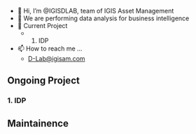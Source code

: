 - 👋 Hi, I’m @IGISDLAB, team of IGIS Asset Management
- 👀 We are performing data analysis for business intelligence
- 🌱 Current Project
  - 1. IDP
- 📫 How to reach me ...
  - D-Lab@igisam.com


## Ongoing Project

### 1. IDP

## Maintainence
